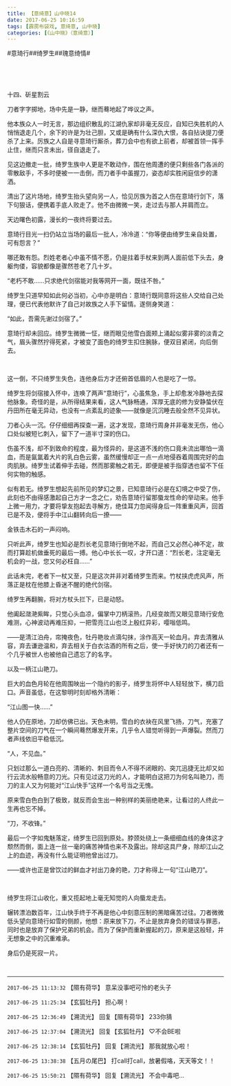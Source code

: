 ```yaml
---
title: 【意绮意】山中晓14
date: 2017-06-25 10:16:59
tags: [霹雳布袋戏, 意绮意, 山中晓]
categories: [《山中晓》（意绮意）]
---
```


<p dir="ltr"  >#意琦行##绮罗生##瑰意绮情#</p> 
<p dir="ltr"  >&nbsp;</p> 
<p dir="ltr"  >&nbsp;</p> 
<p dir="ltr"  >十四、斫星割云</p> 
<p dir="ltr"  >刀者字字掷地，场中先是一静，继而蓦地起了哗议之声。</p> 
<p dir="ltr"  >他本族众人一时无言，那边组织散乱的江湖仇家却非毫无反应，自知已失胜机的人悄悄退走几个，余下的许是为壮己胆，又或是确有什么深仇大恨，各自拈诀提刀便杀了上来。厉族之人自是寻意琦行厮杀，葬刀会中也有欲上前者，却被首领一挥手止住，继而只言未出，径自退走了。</p> 
<p dir="ltr"  >见这边撤走一批，绮罗生族中人更是不敢动作，围在他周遭的便只剩些各门各派的零散敌手，不多时便被一一击倒，而刀者手中虽握刀，姿态却实胜闲庭信步的潇洒。</p> 
<p dir="ltr"  >清出了这片场地，绮罗生抬头望向另一人，恰见厉族为首之人伤在意琦行剑下，落下句狠话，便携着手底人败走了。他不由微微一笑，走过去与那人并肩而立。</p> 
<p dir="ltr"  >天边曙色初露，漫长的一夜终将要过去。</p> 
<p dir="ltr"  >意琦行目光一扫仍站立当场的最后一批人，冷冷道：“你等便由绮罗生亲自处置，可有怨言？”</p> 
<p dir="ltr"  >哪还敢有怨。烈姓老者心中虽不情不愿，仍是拄着手杖来到两人面前低下头去，身躯佝偻，容貌都像是骤然苍老了几十岁。</p> 
<p dir="ltr"  >“老朽不敢……只求绝代剑宿能对我等网开一面，既往不咎。”</p> 
<p dir="ltr"  >绮罗生只道早知如此何必当初，心中亦是明白：意琦行既同意将这些人交给自己处理，便已代表他默许了自己对故族之人手下留情。遂侧身笑道：</p> 
<p dir="ltr"  >“如此，吾需先谢过剑宿了。”</p> 
<p dir="ltr"  >意琦行却未回应。绮罗生微微一怔，继而眼见他雪白面颊上涌起似雾非雾的淡青之气，眉头骤然拧得死紧，才被变了面色的绮罗生扣住腕脉，便双目紧闭，向后倒去。</p> 
<p dir="ltr"  >&nbsp;</p> 
<p dir="ltr"  >这一倒，不只绮罗生失色，连他身后方才还俯首低眉的人也是吃了一惊。</p> 
<p dir="ltr"  >绮罗生将剑宿接入怀中，连唤了两声“意琦行”，心虽焦急，手上却愈发冷静地去探他脉象。奇怪的是，从所得结果来看，这人气脉畅通，浑厚无底的修为安静蛰伏在丹田所在毫无异动，也没有一点紊乱的迹象——就像是沉沉睡去般全然不见异状。</p> 
<p dir="ltr"  >刀者心头一沉。仔仔细细再探查一遍，这才发现，意琦行周身并非毫发无伤，他心口处似被短匕刺入，留下了一道半寸深的伤口。</p> 
<p dir="ltr"  >伤虽不浅，却不到致命的程度，最为怪异的，是这道不浅的伤口竟未流出哪怕一滴血，而是氤氲着大片的乳白色云雾，虽然缓慢却正一点一点地侵吞着周围完好的血肉肌肤。绮罗生试着伸手去碰，然而那雾触之若无，即便是被手指穿透也留不下任何实物的触感。</p> 
<p dir="ltr"  >似有若无。绮罗生想起先前所见的梦幻之景，已知意琦行必是在幻境之中受了伤，此刻也不由得感激起自己方才一念之仁，劝告意琦行留那蜃龙性命的举动来。他手上微一用力，才要将挚友抱起去寻解方，绝佳耳力忽闻得身后一阵重重风声，回首已是不及，便将手中江山翻转向后一撩——</p> 
<p dir="ltr"  >金铁击木石的一声闷响。</p> 
<p dir="ltr"  >只听此声，绮罗生也知必是烈长老见意琦行倒地不起，而自己又必然心神不定，故而打算趁机做垂死的最后一搏。他心中长长一叹，才开口道：“烈长老，注定毫无机会的一战，您又何必枉自……”</p> 
<p dir="ltr"  >此话未完，老者下一杖又至，只是这次并非对着绮罗生而来。竹杖挟虎虎风声，所落正是枕在他膝上昏迷不醒的绝代剑宿。</p> 
<p dir="ltr"  >绮罗生再翻腕，将对方杖头拦下，已是动怒。</p> 
<p dir="ltr"  >他阖起潋滟紫眸，只觉心头血凉，偏掌中刀柄滚热，几经变故而又眼见意琦行安危难测，心神波动再难压抑，一把雪亮江山也泛上殷红异彩，嘤嗡低鸣。</p> 
<p dir="ltr"  >——是清江泊舟，帘掩夜色，牡丹艳妆点滴勾抹，涂作高天一轮血月。弃去清雅从容，弃去谦逊温和，弃去相关于白衣沽酒的所有之后，使一手好快刀的刀者还有一个几乎被世人也被他自己遗忘了的名字。</p> 
<p dir="ltr"  >以及一柄江山艳刀。</p> 
<p dir="ltr"  >巨大的血色月轮在他周围映出一个隐约的影子，绮罗生将怀中人轻轻放下，横刀启口。声音虽低，在这黎明时刻却格外清晰：</p> 
<p dir="ltr"  >“江山图一快……”</p> 
<p dir="ltr"  >他人仍在原地，刀却仿佛已出。天色未明，雪白的衣袂在风里飞扬，刀气，充塞了整片空间的刀气在一个瞬间蓦然爆发开来，几乎令人错觉听得到一声爆裂。然而刀者声线依旧平稳低沉。</p> 
<p dir="ltr"  >“人，不见血。”</p> 
<p dir="ltr"  >只划过那么一道白亮的、清晰的、刺目而令人不得不闭眼的、突兀迅捷无比却又如行云流水般畅意的刀光。只有见过这刀光的人，才能明白这把刀为何名叫艳刀，而刀的主人又为何能对“江山快手”这样一个名号当之无愧。</p> 
<p dir="ltr"  >原来雪白色白到了极致，就反而会生出一种别样的美丽绝艳来，让看过的人终此一生再也忘不掉。</p> 
<p dir="ltr"  >“刀，不收锋。”</p> 
<p dir="ltr"  >最后一个字如鬼魅落定，绮罗生已回到原处。脖颈处绕上一条细细血线的身体这才颓然而倒，面上连一丝一毫的痛苦神情也来不及露出。除却这具尸身，除却江山之上的血迹，再没有什么能证明他曾出过刀。</p> 
<p dir="ltr"  >——或许也正是曾饮过的鲜血才衬出刀身的艳，刀才称得上一句“江山艳刀”。</p> 
<p dir="ltr"  >&nbsp;</p> 
<p dir="ltr"  >绮罗生将江山收化，重又揽起地上毫无知觉的人向蜃龙走去。</p> 
<p dir="ltr"  >辗转漂泊数百年，江山快手终于不再是他心中刻意压制的黑暗痛苦过往。刀者微微低头望向意琦行如雪的侧颜，他想：原来放下刀，不止是放弃身负的错误与罪恶，同时也是放弃了保护兄弟的机会。而为了保护而重新握起的刀，原来是这般轻，并无想象之中的沉重难承。</p> 
<p dir="ltr"  >身后仍是死寂一片。</p> 
<p dir="ltr"  >&nbsp;</p>

<!-- more -->

---

`2017-06-25 11:13:32` 【隰有荷华】 意呆没事吧可怜的老头子

`2017-06-25 11:25:34` 【玄狐牡丹】 担心啊！

`2017-06-25 12:36:49` 【溯流光】 回复【隰有荷华】 233你猜

`2017-06-25 12:37:04` 【溯流光】 回复【玄狐牡丹】 ♡不会BE啦

`2017-06-25 12:38:14` 【玄狐牡丹】 回复【溯流光】 那我就放心啦！

`2017-06-25 13:38:38` 【五月の尾巴】 打call打call，放暑假咯，天天等文！！

`2017-06-25 15:50:21` 【隰有荷华】 回复【溯流光】 不会中毒吧…
